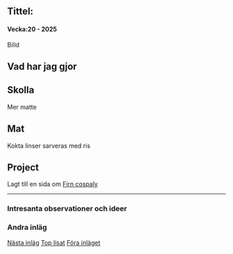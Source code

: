 ## Tittel:

#### Vecka:20 - 2025

Billd

## Vad har jag gjor

## Skolla

Mer matte 

## Mat

Kokta linser sarveras med ris

## Project

Lagt till en sida om [Firn cospaly](https://caspian.rosengren.nu/Projekt/Firn.html)

---

### Intresanta observationer och ideer

### Andra inläg

[Nästa inläg](https://caspian.rosengren.nu/blog/21-25.html)  [Top lisat](https://caspian.rosengren.nu/blog.html)  [Föra inläget](https://caspian.rosengren.nu/blog/20-25.html)
